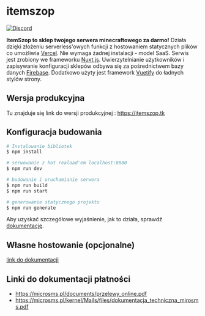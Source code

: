 # itemszop

[![Discord](https://img.shields.io/badge/chat-on%20discord-brightgreen.svg)](https://discord.com/invite/Nx28v3yAER)

**ItemSzop to sklep twojego serwera minecraftowego za darmo!** Działa dzięki złożeniu serverless'owych funkcji z hostowaniem statycznych plików co umożliwia [Vercel](https://vercel.com/). Nie wymaga żadnej instalacji - model SaaS. Serwis jest zrobiony we frameworku [Nuxt.js](https://nuxtjs.org/). Uwierzytelnianie użytkowników i zapisywanie konfiguracji sklepów odbywa się za pośrednictwem bazy danych [Firebase](https://firebase.google.com/). Dodatkowo użyty jest framework [Vuetify](https://vuetifyjs.com/) do ładnych stylów strony.

## Wersja produkcyjna

Tu znajduje się link do wersji produkcyjnej : https://itemszop.tk

## Konfiguracja budowania

```bash
# Instalowanie bibliotek
$ npm install

# serwowanie z hot reaload'em localhost:8080
$ npm run dev

# budowanie i uruchamianie serwera
$ npm run build
$ npm run start

# generowanie statycznego projektu
$ npm run generate
```

Aby uzyskać szczegółowe wyjaśnienie, jak to działa, sprawdź [dokumentację](https://nuxtjs.org).

## Własne hostowanie (opcjonalne)

[link do dokumentacji](https://github.com/michaljaz/itemszop/wiki/Konfiguracja-sklepu-z-w%C5%82asn%C4%85-baz%C4%85-firebase)


## Linki do dokumentacji płatności

- https://microsms.pl/documents/przelewy_online.pdf
- https://microsms.pl/kernel/Mails/files/dokumentacja_techniczna_mirosms.pdf
